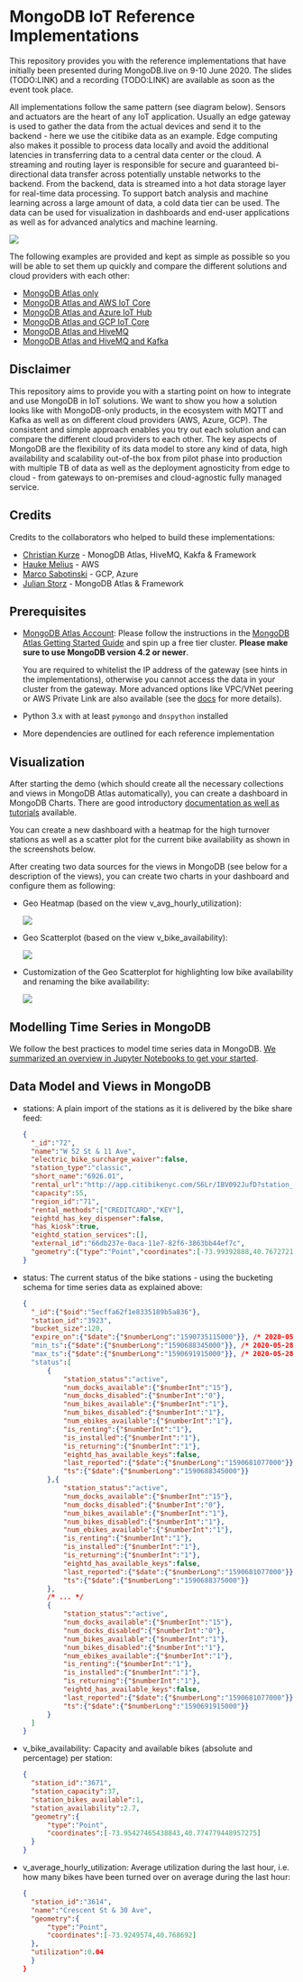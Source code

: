 # MongoDB IoT Reference Implementations

This repository provides you with the reference implementations that have initially been presented during MongoDB.live on 9-10 June 2020. The slides (TODO:LINK) and a recording (TODO:LINK) are available as soon as the event took place.

All implementations follow the same pattern (see diagram below). Sensors and actuators are the heart of any IoT application. Usually an edge gateway is used to gather the data from the actual devices and send it to the backend - here we use the citibike data as an example. Edge computing also makes it possible to process data locally and avoid the additional latencies in transferring data to a central data center or the cloud. A streaming and routing layer is responsible for secure and guaranteed bi-directional data transfer across potentially unstable networks to the backend. From the backend, data is streamed into a hot data storage layer for real-time data processing. To support batch analysis and machine learning across a large amount of data, a cold data tier can be used. The data can be used for visualization in dashboards and end-user applications as well as for advanced analytics and machine learning.

![](images/overview_implementations.png)

The following examples are provided and kept as simple as possible so you will be able to set them up quickly and compare the different solutions and cloud providers with each other:

- [MongoDB Atlas only](mongodb-atlas)
- [MongoDB Atlas and AWS IoT Core](mongodb-aws)
- [MongoDB Atlas and Azure IoT Hub](mongodb-azure)
- [MongoDB Atlas and GCP IoT Core](mongodb-gcp)
- [MongoDB Atlas and HiveMQ](mongodb-hivemq)
- [MongoDB Atlas and HiveMQ and Kafka](mongodb-hivemq-kafka)

## Disclaimer
This repository aims to provide you with a starting point on how to integrate and use MongoDB in IoT solutions. We want to show you how a solution looks like with MongoDB-only products, in the ecosystem with MQTT and Kafka as well as on different cloud providers (AWS, Azure, GCP). The  consistent and simple approach enables you try out each solution and can compare the different cloud providers to each other. The key aspects of MongoDB are the flexibility of its data model to store any kind of data, high availability and scalability out-of-the box from pilot phase into production with multiple TB of data as well as the deployment agnosticity from edge to cloud - from gateways to on-premises and cloud-agnostic fully managed service. 

## Credits
Credits to the collaborators who helped to build these implementations:
* [Christian Kurze](https://github.com/ckurze) - MonogDB Atlas, HiveMQ, Kakfa & Framework
* [Hauke Melius](https://github.com/hmelius2204) - AWS
* [Marco Sabotinski](https://github.com/marcosabotinski) - GCP, Azure
* [Julian Storz](https://github.com/JSdotPY) - MongoDB Atlas & Framework

## Prerequisites

- [MongoDB Atlas Account](https://account.mongodb.com/account/login): Please follow the instructions in the [MongoDB Atlas Getting Started Guide](https://docs.atlas.mongodb.com/getting-started/) and spin up a free tier cluster. **Please make sure to use MongoDB version 4.2 or newer**. 

  You are required to whitelist the IP address of the gateway (see hints in the implementations), otherwise you cannot access the data in your cluster from the gateway. More advanced options like VPC/VNet peering or AWS Private Link are also available (see the [docs](https://docs.atlas.mongodb.com/setup-cluster-security/) for more details).
- Python 3.x with at least `pymongo` and `dnspython` installed
- More dependencies are outlined for each reference implementation

## Visualization
After starting the demo (which should create all the necessary collections and views in MongoDB Atlas automatically), you can create a dashboard in MongoDB Charts. There are good introductory [documentation as well as tutorials](https://docs.mongodb.com/charts/master/) available.

You can create a new dashboard with a heatmap for the high turnover stations as well as a scatter plot for the current bike availability as shown in the screenshots below.

After creating two data sources for the views in MongoDB (see below for a description of the views), you can create two charts in your dashboard and configure them as following:

- Geo Heatmap (based on the view v_avg_hourly_utilization): 

  ![](images/geo_heatmap_chart.png)

- Geo Scatterplot (based on the view v_bike_availability): 

  ![](images/geo_scatter_chart.png)

- Customization of the Geo Scatterplot for highlighting low bike availability and renaming the bike availability:

  ![](images/geo_scatter_chart_customization.png)

## Modelling Time Series in MongoDB
We follow the best practices to model time series data in MongoDB. [We summarized an overview in Jupyter Notebooks to get your started](./mongodb-timeseries/README.md).

## Data Model and Views in MongoDB
- stations: A plain import of the stations as it is delivered by the bike share feed:
  ```json
  {
  	"_id":"72",
  	"name":"W 52 St & 11 Ave",
  	"electric_bike_surcharge_waiver":false,
  	"station_type":"classic",
  	"short_name":"6926.01",
  	"rental_url":"http://app.citibikenyc.com/S6Lr/IBV092JufD?station_id=72",
  	"capacity":55,
  	"region_id":"71",
  	"rental_methods":["CREDITCARD","KEY"],
  	"eightd_has_key_dispenser":false,
  	"has_kiosk":true,
  	"eightd_station_services":[],
  	"external_id":"66db237e-0aca-11e7-82f6-3863bb44ef7c",
  	"geometry":{"type":"Point","coordinates":[-73.99392888,40.76727216]}
  }
  ```
- status: The current status of the bike stations - using the bucketing schema for time series data as explained above:
  ```json
  {
  	"_id":{"$oid":"5ecffa62f1e8335189b5a836"},
  	"station_id":"3923",
  	"bucket_size":120,
  	"expire_on":{"$date":{"$numberLong":"1590735115000"}}, /* 2020-05-29T06:51:55.000+00:00 */
  	"min_ts":{"$date":{"$numberLong":"1590688345000"}}, /* 2020-05-28T17:52:25.000+00:00 */
  	"max_ts":{"$date":{"$numberLong":"1590691915000"}}, /* 2020-05-28T18:51:55.000+00:00 */
  	"status":[
  		{
  			"station_status":"active",
  			"num_docks_available":{"$numberInt":"15"},
  			"num_docks_disabled":{"$numberInt":"0"},
  			"num_bikes_available":{"$numberInt":"1"},
  			"num_bikes_disabled":{"$numberInt":"1"},
  			"num_ebikes_available":{"$numberInt":"1"},
  			"is_renting":{"$numberInt":"1"},
  			"is_installed":{"$numberInt":"1"},
  			"is_returning":{"$numberInt":"1"},
  			"eightd_has_available_keys":false,
  			"last_reported":{"$date":{"$numberLong":"1590681077000"}},
  			"ts":{"$date":{"$numberLong":"1590688345000"}}
  		},{
  			"station_status":"active",
  			"num_docks_available":{"$numberInt":"15"},
  			"num_docks_disabled":{"$numberInt":"0"},
  			"num_bikes_available":{"$numberInt":"1"},
  			"num_bikes_disabled":{"$numberInt":"1"},
  			"num_ebikes_available":{"$numberInt":"1"},
  			"is_renting":{"$numberInt":"1"},
  			"is_installed":{"$numberInt":"1"},
  			"is_returning":{"$numberInt":"1"},
  			"eightd_has_available_keys":false,
  			"last_reported":{"$date":{"$numberLong":"1590681077000"}},
  			"ts":{"$date":{"$numberLong":"1590688375000"}}
  		},
  		/* ... */
  		{
  			"station_status":"active",
  			"num_docks_available":{"$numberInt":"15"},
  			"num_docks_disabled":{"$numberInt":"0"},
  			"num_bikes_available":{"$numberInt":"1"},
  			"num_bikes_disabled":{"$numberInt":"1"},
  			"num_ebikes_available":{"$numberInt":"1"},
  			"is_renting":{"$numberInt":"1"},
  			"is_installed":{"$numberInt":"1"},
  			"is_returning":{"$numberInt":"1"},
  			"eightd_has_available_keys":false,
  			"last_reported":{"$date":{"$numberLong":"1590681077000"}},
  			"ts":{"$date":{"$numberLong":"1590691915000"}}
  		}
  	]
  }
  ```
- v_bike_availability: Capacity and available bikes (absolute and percentage) per station:
  ```json
  {
  	"station_id":"3671",
  	"station_capacity":37,
  	"station_bikes_available":1,
  	"station_availability":2.7,
  	"geometry":{
  		"type":"Point",
  		"coordinates":[-73.95427465438843,40.774779448957275]
  	}
  }
  ```
- v_average_hourly_utilization: Average utilization during the last hour, i.e. how many bikes have been turned over on average during the last hour:
  ```json
  {
  	"station_id":"3614",
  	"name":"Crescent St & 30 Ave",
  	"geometry":{
  		"type":"Point",
  		"coordinates":[-73.9249574,40.768692]
  	},
  	"utilization":0.04
  	}
  }
  ```
